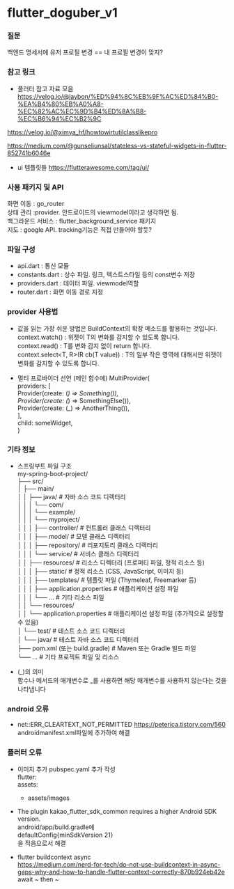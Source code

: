 # flutter_doguber_v1

### 질문
백엔드 명세서에 유저 프로필 변경 == 내 프로필 변경이 맞지?  

### 참고 링크
- 플러터 참고 자료 모음
https://velog.io/@jaybon/%ED%94%8C%EB%9F%AC%ED%84%B0-%EA%B4%80%EB%A0%A8-%EC%82%AC%EC%9D%B4%ED%8A%B8-%EC%B6%94%EC%B2%9C  

https://velog.io/@ximya_hf/howtowirtutilclasslikepro  

https://medium.com/@gunseliunsal/stateless-vs-stateful-widgets-in-flutter-852741b6046e  

- ui 템플릿들
https://flutterawesome.com/tag/ui/  

### 사용 패키지 및 API
화면 이동 : go_router  
상태 관리 :provider. 안드로이드의 viewmodel이라고 생각하면 됨.  
백그라운드 서비스 : flutter_background_service 패키지  
지도 : google API. tracking기능은 직접 만들어야 할듯?  

### 파일 구성
- api.dart : 통신 모듈
- constants.dart : 상수 파일. 링크, 텍스트스타일 등의 const변수 저장  
- providers.dart : 데이터 파일. viewmodel역할
- router.dart : 화면 이동 경로 지정

### provider 사용법
- 값을 읽는 가장 쉬운 방법은 BuildContext의 확장 메소드를 활용하는 것입니다.  
context.watch<T>() : 위젯이 T의 변화를 감지할 수 있도록 합니다.  
context.read<T>() : T를 변화 감지 없이 return 합니다.  
context.select<T, R>(R cb(T value)) : T의 일부 작은 영역에 대해서만 위젯이 변화를 감지할 수 있도록 합니다.  

- 멀티 프로바이더 선언 (메인 함수에)
MultiProvider(  
  providers: [  
    Provider<Something>(create: (_) => Something()),  
    Provider<SomethingElse>(create: (_) => SomethingElse()),  
    Provider<AnotherThing>(create: (_) => AnotherThing()),  
  ],  
  child: someWidget,  
)  

### 기타 정보
- 스프링부트 파일 구조  
my-spring-boot-project/  
├── src/  
│   ├── main/  
│   │   ├── java/                    # 자바 소스 코드 디렉터리  
│   │   │   └── com/  
│   │   │       └── example/  
│   │   │           └── myproject/  
│   │   │               ├── controller/    # 컨트롤러 클래스 디렉터리  
│   │   │               ├── model/         # 모델 클래스 디렉터리  
│   │   │               ├── repository/    # 리포지토리 클래스 디렉터리  
│   │   │               └── service/       # 서비스 클래스 디렉터리  
│   │   ├── resources/               # 리소스 디렉터리 (프로퍼티 파일, 정적 리소스 등)  
│   │   │   ├── static/              # 정적 리소스 (CSS, JavaScript, 이미지 등)  
│   │   │   ├── templates/           # 템플릿 파일 (Thymeleaf, Freemarker 등)  
│   │   │   ├── application.properties   # 애플리케이션 설정 파일  
│   │   │   └── ...                  # 기타 리소스 파일  
│   │   └── resources/  
│   │       └── application.properties   # 애플리케이션 설정 파일 (추가적으로 설정할   수 있음)  
│   └── test/                        # 테스트 소스 코드 디렉터리  
│       └── java/                    # 테스트 자바 소스 코드 디렉터리  
├── pom.xml (또는 build.gradle)       # Maven 또는 Gradle 빌드 파일  
└── ...                              # 기타 프로젝트 파일 및 리소스  

- (_)의 의미  
함수나 메서드의 매개변수로 _를 사용하면 해당 매개변수를 사용하지 않는다는 것을 나타냅니다  

### android 오류
- net::ERR_CLEARTEXT_NOT_PERMITTED
https://peterica.tistory.com/560  
androidmanifest.xml파일에 추가하여 해결  

### 플러터 오류
- 이미지 추가
pubspec.yaml 추가 작성  
flutter:  
  assets:  
    - assets/images  

- The plugin kakao_flutter_sdk_common requires a higher Android SDK version.  
android/app/build.gradle에  
defaultConfig{minSdkVersion 21}  
을 적음으로서 해결  

- flutter buildcontext async  
https://medium.com/nerd-for-tech/do-not-use-buildcontext-in-async-gaps-why-and-how-to-handle-flutter-context-correctly-870b924eb42e
await ~ then ~  